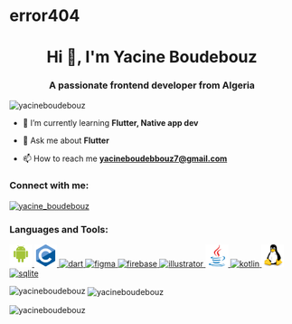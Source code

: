 # error404
<h1 align="center">Hi 👋, I'm Yacine Boudebouz</h1>
<h3 align="center">A passionate frontend developer from Algeria</h3>

<p align="left"> <img src="https://komarev.com/ghpvc/?username=yacineboudebouz&label=Profile%20views&color=0e75b6&style=flat" alt="yacineboudebouz" /> </p>

- 🌱 I’m currently learning **Flutter, Native app dev**

- 💬 Ask me about **Flutter**

- 📫 How to reach me **yacineboudebbouz7@gmail.com**

<h3 align="left">Connect with me:</h3>
<p align="left">
<a href="https://instagram.com/yacine_boudebouz" target="blank"><img align="center" src="https://raw.githubusercontent.com/rahuldkjain/github-profile-readme-generator/master/src/images/icons/Social/instagram.svg" alt="yacine_boudebouz" height="30" width="40" /></a>
</p>

<h3 align="left">Languages and Tools:</h3>
<p align="left"> <a href="https://developer.android.com" target="_blank" rel="noreferrer"> <img src="https://raw.githubusercontent.com/devicons/devicon/master/icons/android/android-original-wordmark.svg" alt="android" width="40" height="40"/> </a> <a href="https://www.cprogramming.com/" target="_blank" rel="noreferrer"> <img src="https://raw.githubusercontent.com/devicons/devicon/master/icons/c/c-original.svg" alt="c" width="40" height="40"/> </a> <a href="https://dart.dev" target="_blank" rel="noreferrer"> <img src="https://www.vectorlogo.zone/logos/dartlang/dartlang-icon.svg" alt="dart" width="40" height="40"/> </a> <a href="https://www.figma.com/" target="_blank" rel="noreferrer"> <img src="https://www.vectorlogo.zone/logos/figma/figma-icon.svg" alt="figma" width="40" height="40"/> </a> <a href="https://firebase.google.com/" target="_blank" rel="noreferrer"> <img src="https://www.vectorlogo.zone/logos/firebase/firebase-icon.svg" alt="firebase" width="40" height="40"/> </a> <a href="https://www.adobe.com/in/products/illustrator.html" target="_blank" rel="noreferrer"> <img src="https://www.vectorlogo.zone/logos/adobe_illustrator/adobe_illustrator-icon.svg" alt="illustrator" width="40" height="40"/> </a> <a href="https://www.java.com" target="_blank" rel="noreferrer"> <img src="https://raw.githubusercontent.com/devicons/devicon/master/icons/java/java-original.svg" alt="java" width="40" height="40"/> </a> <a href="https://kotlinlang.org" target="_blank" rel="noreferrer"> <img src="https://www.vectorlogo.zone/logos/kotlinlang/kotlinlang-icon.svg" alt="kotlin" width="40" height="40"/> </a> <a href="https://www.linux.org/" target="_blank" rel="noreferrer"> <img src="https://raw.githubusercontent.com/devicons/devicon/master/icons/linux/linux-original.svg" alt="linux" width="40" height="40"/> </a> <a href="https://www.sqlite.org/" target="_blank" rel="noreferrer"> <img src="https://www.vectorlogo.zone/logos/sqlite/sqlite-icon.svg" alt="sqlite" width="40" height="40"/> </a> </p>

<p><img align="left" src="https://github-readme-stats.vercel.app/api/top-langs?username=yacineboudebouz&show_icons=true&locale=en&layout=compact" alt="yacineboudebouz" /></p>

<p>&nbsp;<img align="center" src="https://github-readme-stats.vercel.app/api?username=yacineboudebouz&show_icons=true&locale=en" alt="yacineboudebouz" /></p>

<p><img align="center" src="https://github-readme-streak-stats.herokuapp.com/?user=yacineboudebouz&" alt="yacineboudebouz" /></p>
